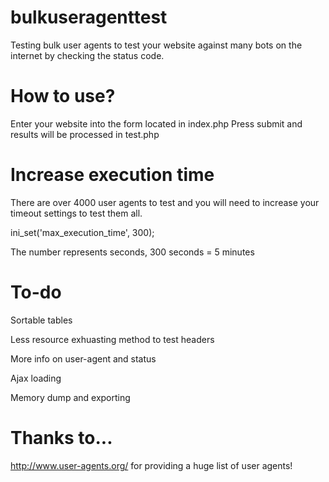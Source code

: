 # bulkuseragenttest
Testing bulk user agents to test your website against many bots on the internet by checking the status code.

# How to use?
Enter your website into the form located in index.php
Press submit and results will be processed in test.php

# Increase execution time
There are over 4000 user agents to test and you will need to increase your timeout settings to test them all.

ini_set('max_execution_time', 300);

The number represents seconds, 300 seconds = 5 minutes

# To-do
Sortable tables

Less resource exhuasting method to test headers

More info on user-agent and status

Ajax loading

Memory dump and exporting

# Thanks to...
http://www.user-agents.org/ for providing a huge list of user agents!
